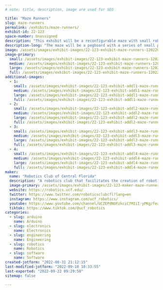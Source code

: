 ```yaml
---
# note: title, description, image are used for SEO

title: "Maze Runners"
slug: maze-runners
permalink: /exhibits/maze-runners/
exhibit-id: 22-123
space-number: Unassigned
description: "This exhibit will be a reconfigurable maze with small robots that attempt to solve the maze. "
description-long: "The maze will be a pegboard with a series of small pieces of corregated plastic that can be placed on the pegboard using small pins on the bottom of the board pieces. Once a valid maze is created, a series of small robots will attempt to solve the maze using an array of sensors to map their surroundings. The maze exhibits adaptive autonomy and decision-making in robotic applications."
image: /assets/images/exhibit-images/22-123-exhibit-maze-runners-120220520152111-img-0669-large.JPG
image-primary: 
  small: /assets/images/exhibit-images/22-123-exhibit-maze-runners-120220520152111-img-0669-small.JPG
  medium: /assets/images/exhibit-images/22-123-exhibit-maze-runners-120220520152111-img-0669-medium.JPG
  large: /assets/images/exhibit-images/22-123-exhibit-maze-runners-120220520152111-img-0669-large.JPG
  full: /assets/images/exhibit-images/22-123-exhibit-maze-runners-120220520152111-img-0669-full.JPG
additional-images: 
  - 1:
    small: /assets/images/exhibit-images/22-123-exhibit-addl1-maze-runners-120220520151934-img-0663-small.JPG
    medium: /assets/images/exhibit-images/22-123-exhibit-addl1-maze-runners-120220520151934-img-0663-medium.JPG
    large: /assets/images/exhibit-images/22-123-exhibit-addl1-maze-runners-120220520151934-img-0663-large.JPG
    full: /assets/images/exhibit-images/22-123-exhibit-addl1-maze-runners-120220520151934-img-0663-full.JPG
  - 2:
    small: /assets/images/exhibit-images/22-123-exhibit-addl2-maze-runners-120220520151948-img-0666-small.JPG
    medium: /assets/images/exhibit-images/22-123-exhibit-addl2-maze-runners-120220520151948-img-0666-medium.JPG
    large: /assets/images/exhibit-images/22-123-exhibit-addl2-maze-runners-120220520151948-img-0666-large.JPG
    full: /assets/images/exhibit-images/22-123-exhibit-addl2-maze-runners-120220520151948-img-0666-full.JPG
  - 3:
    small: /assets/images/exhibit-images/22-123-exhibit-addl3-maze-runners-120220520152204-img-0671-small.JPG
    medium: /assets/images/exhibit-images/22-123-exhibit-addl3-maze-runners-120220520152204-img-0671-medium.JPG
    large: /assets/images/exhibit-images/22-123-exhibit-addl3-maze-runners-120220520152204-img-0671-large.JPG
    full: /assets/images/exhibit-images/22-123-exhibit-addl3-maze-runners-120220520152204-img-0671-full.JPG
  - 4:
    small: /assets/images/exhibit-images/22-123-exhibit-addl4-maze-runners-120220520161616-img-0677-small.JPG
    medium: /assets/images/exhibit-images/22-123-exhibit-addl4-maze-runners-120220520161616-img-0677-medium.JPG
    large: /assets/images/exhibit-images/22-123-exhibit-addl4-maze-runners-120220520161616-img-0677-large.JPG
    full: /assets/images/exhibit-images/22-123-exhibit-addl4-maze-runners-120220520161616-img-0677-full.JPG
maker: 
  name: "Robotics Club of Central Florida"
  description: "A robotics club that facilitates the creation of robotic systems for the purpose of educating UCF students."
  image-primary: /assets/images/exhibit-images/22-123-maker-maze-runners-roboskull-black-xlarge-medium.png
  website: https://robotics.ucf.edu/
  twitter: https://www.twitter.com/roboticsclubcfl?lang=en
  instagram: https://www.instagram.com/ucf_robotics/
  youtube: https://www.youtube.com/channel/UCZEPdNUFzkciC7MIiI-yPKg/featured
  tiktok: https://www.tiktok.com/@ucf_robotics
categories: 
  - slug: arduino
    name: Arduino
  - slug: electronics
    name: Electronics
  - slug: engineering
    name: Engineering
  - slug: robotics
    name: Robotics
  - slug: software
    name: Software
created-jotform: "2022-08-31 21:12:15"
last-modified-jotform: "2022-09-10 10:33:55"
last-exported: "2022-09-22 09:29:58"
sitemap: false

---
```

